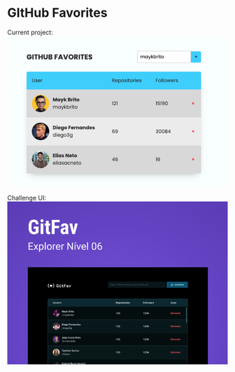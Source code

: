 # GItHub Favorites

Current project: 
<img src="./assets/images/current.png" alt="current project">

Challenge UI:
<img src="./assets/images/challenge.png" alt="challenge project">